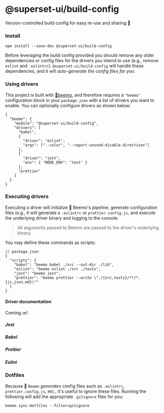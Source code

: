 # @superset-ui/build-config

Version-controlled build config for easy re-use and sharing 📝

### Install

```
npm install --save-dev @superset-ui/build-config
```

Before leveraging the build config provided you should remove any older dependencies or config files for the drivers you intend to use (e.g., remove `eslint` and `.eslintrc`). `@superset-ui/build-config` will handle these dependencies, and it will *auto-generate the config files for you*.

### Using drivers

This project is built with [🤖beemo](https://github.com/milesj/beemo), and therefore requires a
`"beemo"` configuration block in your `package.json` with a list of drivers you want to enable. You
can optionally configure drivers as shown below:

```
{
  "beemo": {
    "module": "@superset-ui/build-config",
    "drivers": [
      "babel",
      {
        "driver": "eslint",
        "args": ["--color", "--report-unused-disable-directives"]
      },
      {
        "driver": "jest",
        "env": { "NODE_ENV": "test" }
      },
      "prettier"
    ]
  }
}
```

### Executing drivers

Executing a driver will initialize 🤖 Beemo's pipeline, generate configuration files (e.g., it will
generate a `.eslintrc` or `prettier.config.js`, and execute the underlying driver binary and logging
to the console.

> All arguments passed to Beemo are passed to the driver's underlying binary.

You may define these commands as scripts:

```
// package.json
{
  "scripts": {
    "babel": "beemo babel ./src --out-dir ./lib",
    "eslint": "beemo eslint ./src ./tests",
    "jest": "beemo jest",
    "prettier": "beemo prettier --write \"./{src,tests}/**/*.{js,json,md}\""
  }
}
```

#### Driver documentation

Coming 🔜!

##### Jest

##### Babel

##### Prettier

##### Eslint

### Dotfiles

Because 🤖 `Beemo` _generates_ config files such as `.eslintrc`, `prettier.config.js`, etc., it's
useful to ignore these files. Running the following will add the appropriate `.gitignore` files for
you:

```
beemo sync-dotfiles --filter=gitignore
```
